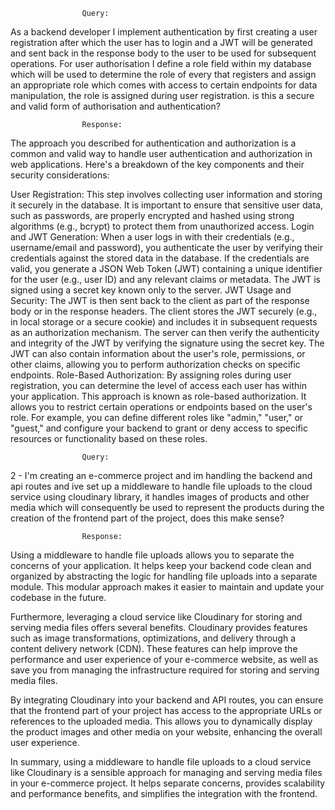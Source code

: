                     Query:
As a backend developer I implement authentication by first creating a user registration after which the user has to login and a JWT will be generated and sent back in the response body to the user to be used for subsequent operations. For user authorisation I define a role field within my database which will be used to determine the role of every that registers and assign an appropriate role which comes with access to certain endpoints for data manipulation, the role is assigned during user registration. is this a secure and valid form of authorisation and authentication?

                    Response:
The approach you described for authentication and authorization is a common and valid way to handle user authentication and authorization in web applications. Here's a breakdown of the key components and their security considerations:

User Registration: This step involves collecting user information and storing it securely in the database. It is important to ensure that sensitive user data, such as passwords, are properly encrypted and hashed using strong algorithms (e.g., bcrypt) to protect them from unauthorized access.
Login and JWT Generation: When a user logs in with their credentials (e.g., username/email and password), you authenticate the user by verifying their credentials against the stored data in the database. If the credentials are valid, you generate a JSON Web Token (JWT) containing a unique identifier for the user (e.g., user ID) and any relevant claims or metadata. The JWT is signed using a secret key known only to the server.
JWT Usage and Security: The JWT is then sent back to the client as part of the response body or in the response headers. The client stores the JWT securely (e.g., in local storage or a secure cookie) and includes it in subsequent requests as an authorization mechanism. The server can then verify the authenticity and integrity of the JWT by verifying the signature using the secret key. The JWT can also contain information about the user's role, permissions, or other claims, allowing you to perform authorization checks on specific endpoints.
Role-Based Authorization: By assigning roles during user registration, you can determine the level of access each user has within your application. This approach is known as role-based authorization. It allows you to restrict certain operations or endpoints based on the user's role. For example, you can define different roles like "admin," "user," or "guest," and configure your backend to grant or deny access to specific resources or functionality based on these roles.



                    Query:
2 - I'm creating an e-commerce project and im handling the backend and api routes and ive set up a middleware to handle file uploads to the cloud service using cloudinary library, it handles images of products and other media which will consequently be used to represent the products during the creation of the frontend part of the project, does this make sense?

                    Response:
Using a middleware to handle file uploads allows you to separate the concerns of your application. It helps keep your backend code clean and organized by abstracting the logic for handling file uploads into a separate module. This modular approach makes it easier to maintain and update your codebase in the future.

Furthermore, leveraging a cloud service like Cloudinary for storing and serving media files offers several benefits. Cloudinary provides features such as image transformations, optimizations, and delivery through a content delivery network (CDN). These features can help improve the performance and user experience of your e-commerce website, as well as save you from managing the infrastructure required for storing and serving media files.

By integrating Cloudinary into your backend and API routes, you can ensure that the frontend part of your project has access to the appropriate URLs or references to the uploaded media. This allows you to dynamically display the product images and other media on your website, enhancing the overall user experience.

In summary, using a middleware to handle file uploads to a cloud service like Cloudinary is a sensible approach for managing and serving media files in your e-commerce project. It helps separate concerns, provides scalability and performance benefits, and simplifies the integration with the frontend.